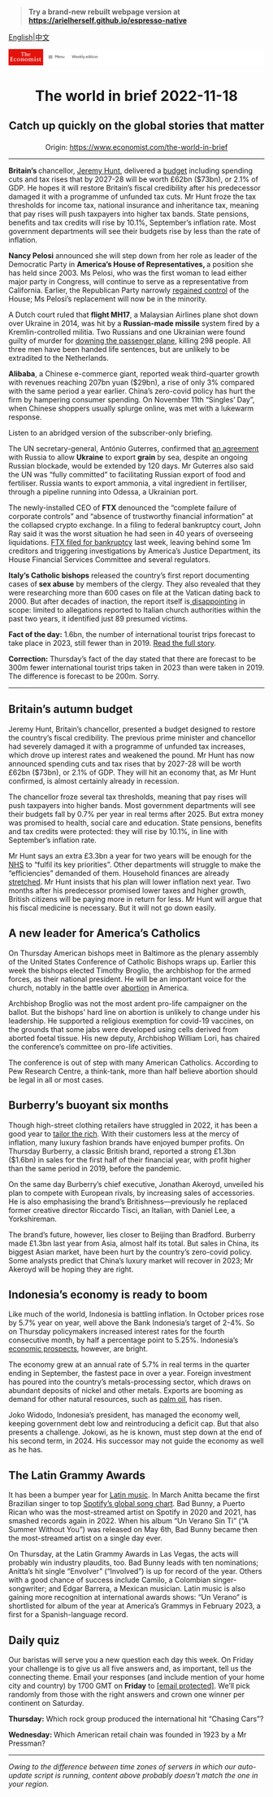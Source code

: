 > **Try a brand-new rebuilt webpage version at https://arielherself.github.io/espresso-native**

[English](https://github.com/arielherself/espresso/blob/main/README.md)|[中文](https://github-com.translate.goog/arielherself/espresso/blob/main/README.md?_x_tr_sl=en&_x_tr_tl=zh-CN&_x_tr_hl=zh-CN&_x_tr_pto=wapp)



![The Economist](menubar.png)

# <p align="center">The world in brief 2022-11-18</p>

## <p align="center">Catch up quickly on the global stories that matter</p>

<p align="center">Origin: <a href="https://www.economist.com/the-world-in-brief">https://www.economist.com/the-world-in-brief</a><hr>

<strong>Britain’s </strong>chancellor, [Jeremy Hunt](https://www.economist.com/leaders/2022/11/17/britains-chancellor-leaves-the-hard-choices-to-the-next-government), delivered a [budget](https://www.economist.com/britain/2022/11/17/jeremy-hunts-autumn-statement-revives-the-rhetoric-of-austerity) including spending cuts and tax rises that by 2027-28 will be worth £62bn ($73bn), or 2.1% of GDP. He hopes it will restore Britain’s fiscal credibility after his predecessor damaged it with a programme of unfunded tax cuts. Mr Hunt froze the tax thresholds for income tax, national insurance and inheritance tax, meaning that pay rises will push taxpayers into higher tax bands. State pensions, benefits and tax credits will rise by 10.1%, September’s inflation rate. Most government departments will see their budgets rise by less than the rate of inflation.

<strong>Nancy Pelosi</strong> announced she will step down from her role as leader of the Democratic Party in <strong>America’s House of Representatives, </strong>a position she has held since 2003. Ms Pelosi, who was the first woman to lead either major party in Congress, will continue to serve as a representative from California. Earlier, the Republican Party narrowly [regained control](https://www.economist.com/united-states/2022/11/17/in-a-republican-house-investigations-and-fiscal-clashes-loom) of the House; Ms Pelosi’s replacement will now be in the minority.

A Dutch court ruled that <strong>flight MH17</strong>, a Malaysian Airlines plane shot down over Ukraine in 2014, was hit by a <strong>Russian-made missile</strong> system fired by a Kremlin-controlled militia. Two Russians and one Ukrainian were found guilty of murder for [downing the passenger plane](https://www.economist.com/europe/2020/03/08/the-dutch-put-four-men-on-trial-for-shooting-down-flight-mh17), killing 298 people. All three men have been handed life sentences, but are unlikely to be extradited to the Netherlands.

<strong>Alibaba</strong>, a Chinese e-commerce giant, reported weak third-quarter growth with revenues reaching 207bn yuan ($29bn), a rise of only 3% compared with the same period a year earlier. China’s zero-covid policy has hurt the firm by hampering consumer spending. On November 11th “Singles’ Day”, when Chinese shoppers usually splurge online, was met with a lukewarm response.

Listen to an abridged version of the subscriber-only briefing.

The UN secretary-general, António Guterres, confirmed that [an agreement](https://www.economist.com/the-economist-explains/2022/07/28/will-the-grain-deal-between-russia-and-ukraine-reduce-global-hunger) with Russia to allow <strong>Ukraine</strong> to export <strong>grain</strong> by sea, despite an ongoing Russian blockade, would be extended by 120 days. Mr Guterres also said the UN was “fully committed” to facilitating Russian export of food and fertiliser. Russia wants to export ammonia, a vital ingredient in fertiliser, through a pipeline running into Odessa, a Ukrainian port. 

The newly-installed CEO of <strong>FTX</strong> denounced the “complete failure of corporate controls” and “absence of trustworthy financial information” at the collapsed crypto exchange. In a filing to federal bankruptcy court, John Ray said it was the worst situation he had seen in 40 years of overseeing liquidations. [FTX filed for bankruptcy](https://www.economist.com/leaders/2022/11/17/is-this-the-end-of-crypto) last week, leaving behind some 1m creditors and triggering investigations by America’s Justice Department, its House Financial Services Committee and several regulators.

<strong>Italy’s Catholic bishops</strong> released the country’s first report documenting cases of<strong> sex abuse</strong> by members of the clergy. They also revealed that they were researching more than 600 cases on file at the Vatican dating back to 2000. But after decades of inaction, the report itself is[ disappointing](https://www.economist.com/international/2022/07/14/catholic-reformers-want-big-changes-to-a-church-marred-by-sex-abuse) in scope: limited to allegations reported to Italian church authorities within the past two years, it identified just 89 presumed victims.

<strong>Fact of the day:</strong> 1.6bn, the number of international tourist trips forecast to take place in 2023, still fewer than in 2019. [Read the full story](https://www.economist.com/the-world-ahead/2022/11/14/ten-trends-to-watch-in-the-coming-year).

<strong>Correction:</strong> Thursday’s fact of the day stated that there are forecast to be 300m fewer international tourist trips taken in 2023 than were taken in 2019. The difference is forecast to be 200m. Sorry.

----------

## Britain’s autumn budget

Jeremy Hunt, Britain’s chancellor, presented a budget designed to restore the country’s fiscal credibility. The previous prime minister and chancellor had severely damaged it with a programme of unfunded tax increases, which drove up interest rates and weakened the pound. Mr Hunt has now announced spending cuts and tax rises that by 2027-28 will be worth £62bn ($73bn), or 2.1% of GDP. They will hit an economy that, as Mr Hunt confirmed, is almost certainly already in recession. 

The chancellor froze several tax thresholds, meaning that pay rises will push taxpayers into higher bands. Most government departments will see their budgets fall by 0.7% per year in real terms after 2025. But extra money was promised to health, social care and education. State pensions, benefits and tax credits were protected: they will rise by 10.1%, in line with September’s inflation rate. 

Mr Hunt says an extra £3.3bn a year for two years will be enough for the [NHS](https://www.economist.com/britain/2022/11/10/the-night-watchman-welfare-state) to “fulfil its key priorities”. Other departments will struggle to make the “efficiencies” demanded of them. Household finances are already [stretched](https://www.economist.com/britain/2022/11/03/britains-next-recession-may-have-already-begun). Mr Hunt insists that his plan will lower inflation next year. Two months after his predecessor promised lower taxes and higher growth, British citizens will be paying more in return for less. Mr Hunt will argue that his fiscal medicine is necessary. But it will not go down easily.

## A new leader for America’s Catholics

On Thursday American bishops meet in Baltimore as the plenary assembly of the United States Conference of Catholic Bishops wraps up. Earlier this week the bishops elected Timothy Broglio, the archbishop for the armed forces, as their national president. He will be an important voice for the church, notably in the battle over [abortion](https://www.economist.com/united-states/2022/11/11/where-abortion-was-on-the-ballot-americans-voted-to-protect-it) in America.

Archbishop Broglio was not the most ardent pro-life campaigner on the ballot. But the bishops’ hard line on abortion is unlikely to change under his leadership. He supported a religious exemption for covid-19 vaccines, on the grounds that some jabs were developed using cells derived from aborted foetal tissue. His new deputy, Archbishop William Lori, has chaired the conference’s committee on pro-life activities.

The conference is out of step with many American Catholics. According to Pew Research Centre, a think-tank, more than half believe abortion should be legal in all or most cases. 

## Burberry’s buoyant six months

Though high-street clothing retailers have struggled in 2022, it has been a good year to [tailor the rich](https://www.economist.com/business/2022/10/06/fashion-gets-a-modern-makeover). With their customers less at the mercy of inflation, many luxury fashion brands have enjoyed bumper profits. On Thursday Burberry, a classic British brand, reported a strong £1.3bn ($1.6bn) in sales for the first half of their financial year, with profit higher than the same period in 2019, before the pandemic.

On the same day Burberry’s chief executive, Jonathan Akeroyd, unveiled his plan to compete with European rivals, by increasing sales of accessories. He is also emphasising the brand’s Britishness—previously he replaced former creative director Riccardo Tisci, an Italian, with Daniel Lee, a Yorkshireman.

The brand’s future, however, lies closer to Beijing than Bradford. Burberry made £1.3bn last year from Asia, almost half its total. But sales in China, its biggest Asian market, have been hurt by the country’s zero-covid policy. Some analysts predict that China’s luxury market will recover in 2023; Mr Akeroyd will be hoping they are right.

## Indonesia’s economy is ready to boom

Like much of the world, Indonesia is battling inflation. In October prices rose by 5.7% year on year, well above the Bank Indonesia’s target of 2-4%. So on Thursday policymakers increased interest rates for the fourth consecutive month, by half a percentage point to 5.25%. Indonesia’s [economic prospects](https://www.economist.com/briefing/2022/11/14/indonesia-is-poised-for-a-boom-politics-permitting), however, are bright.  
  
 The economy grew at an annual rate of 5.7% in real terms in the quarter ending in September, the fastest pace in over a year. Foreign investment has poured into the country’s metals-processing sector, which draws on abundant deposits of nickel and other metals. Exports are booming as demand for other natural resources, such as [palm oil](https://www.economist.com/asia/2022/04/02/indonesia-the-worlds-biggest-producer-has-a-palm-oil-crisis), has risen. 

Joko Widodo, Indonesia’s president, has managed the economy well, keeping government debt low and reintroducing a deficit cap. But that also presents a challenge. Jokowi, as he is known, must step down at the end of his second term, in 2024. His successor may not guide the economy as well as he has.

## The Latin Grammy Awards

It has been a bumper year for [Latin music](https://www.economist.com/business/2017/09/21/streaming-has-pushed-latin-music-into-the-mainstream). In March Anitta became the first Brazilian singer to top [Spotify’s global song chart](https://www.economist.com/interactive/graphic-detail/2022/01/29/what-spotify-data-show-about-the-decline-of-english). Bad Bunny, a Puerto Rican who was the most-streamed artist on Spotify in 2020 and 2021, has smashed records again in 2022. When his album “Un Verano Sin Ti” (“A Summer Without You”) was released on May 6th, Bad Bunny became then the most-streamed artist on a single day ever. 

On Thursday, at the Latin Grammy Awards in Las Vegas, the acts will probably win industry plaudits, too. Bad Bunny leads with ten nominations; Anitta’s hit single “Envolver” (“Involved”) is up for record of the year. Others with a good chance of success include Camilo, a Colombian singer-songwriter; and Edgar Barrera, a Mexican musician. Latin music is also gaining more recognition at international awards shows: “Un Verano” is shortlisted for album of the year at America’s Grammys in February 2023, a first for a Spanish-language record.

## Daily quiz

Our baristas will serve you a new question each day this week. On Friday your challenge is to give us all five answers and, as important, tell us the connecting theme. Email your responses (and include mention of your home city and country) by 1700 GMT on <strong>Friday</strong> to [<span class="__cf_email__" data-cfemail="1544607c6f506665677066667a5570767a7b7a787c66613b767a78">[email&#160;protected]</span>](https://mail.google.com/mail/?view=cm&amp;fs=1&amp;tf=1&amp;to=QuizEspresso@economist.com). We’ll pick randomly from those with the right answers and crown one winner per continent on Saturday.

<strong>Thursday:</strong> Which rock group produced the international hit “Chasing Cars”?

<strong>Wednesday: </strong>Which American retail chain was founded in 1923 by a Mr Pressman?

----------

*Owing to the difference between time zones of servers in which our auto-update script is running, content above probably doesn't match the one in your region.*
